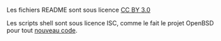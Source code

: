 Les fichiers README sont sous licence [CC BY
3.0](http://creativecommons.org/licenses/by/3.0/fr/)

Les scripts shell sont sous licence ISC, comme le fait le projet
OpenBSD pour tout [nouveau
code](http://www.openbsd.org/fr/policy.html).